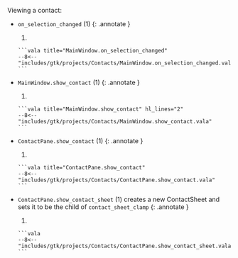Viewing a contact: 

-   `on_selection_changed` (1)
    {: .annotate }
    
    1.  

        ```vala title="MainWindow.on_selection_changed"
        --8<-- "includes/gtk/projects/Contacts/MainWindow.on_selection_changed.vala"
        ```

-   `MainWindow.show_contact` (1)
    {: .annotate }


    1.  

        ```vala title="MainWindow.show_contact" hl_lines="2"
        --8<-- "includes/gtk/projects/Contacts/MainWindow.show_contact.vala"
        ```

-   `ContactPane.show_contact` (1)
    {: .annotate }

    1.  

        ```vala title="ContactPane.show_contact"
        --8<-- "includes/gtk/projects/Contacts/ContactPane.show_contact.vala"
        ```

-   `ContactPane.show_contact_sheet` (1) creates a new ContactSheet and sets it to be the child of `contact_sheet_clamp`
    {: .annotate }

    1.  

        ```vala
        --8<-- "includes/gtk/projects/Contacts/ContactPane.show_contact_sheet.vala"
        ```

